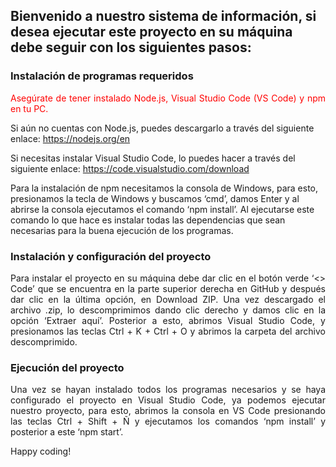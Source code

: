 <h2>Bienvenido a nuestro sistema de información, si desea ejecutar este proyecto en su máquina debe seguir con los siguientes pasos:</h2>

<h3>Instalación de programas requeridos</h3>

  <p style="text-align: justify; color: red">Asegúrate de tener instalado Node.js, Visual Studio Code (VS Code) y npm en tu PC.
  
  Si aún no cuentas con Node.js, puedes descargarlo a través del siguiente enlace: https://nodejs.org/en 
  
  Si necesitas instalar Visual Studio Code, lo puedes hacer a través del siguiente enlace: https://code.visualstudio.com/download  
  
  Para la instalación de npm necesitamos la consola de Windows, para esto, presionamos la tecla de Windows y buscamos ‘cmd’, damos Enter y al abrirse la consola ejecutamos el comando ‘npm install’.
  Al ejecutarse este comando lo que hace es instalar todas las dependencias que sean necesarias para la buena ejecución de los programas.</p>

<h3>Instalación y configuración del proyecto</h3>

  <p style="text-align: justify">Para instalar el proyecto en su máquina debe dar clic en el botón verde ‘<> Code’ que se encuentra en la parte superior derecha en GitHub y después dar clic en la última opción, en Download ZIP.
  Una vez descargado el archivo .zip, lo descomprimimos dando clic derecho y damos clic en la opción ‘Extraer aquí’.
  Posterior a esto, abrimos Visual Studio Code, y presionamos las teclas Ctrl + K + Ctrl + O y abrimos la carpeta del archivo descomprimido.</p>


<h3>Ejecución del proyecto</h3>

  <p style="text-align: justify">Una vez se hayan instalado todos los programas necesarios y se haya configurado el proyecto en Visual Studio Code, ya podemos ejecutar nuestro proyecto, para esto, abrimos la consola en VS Code presionando las teclas   Ctrl + Shift + Ñ y ejecutamos los comandos ‘npm install’ y posterior a este ‘npm start’.</p>












  Happy coding!


